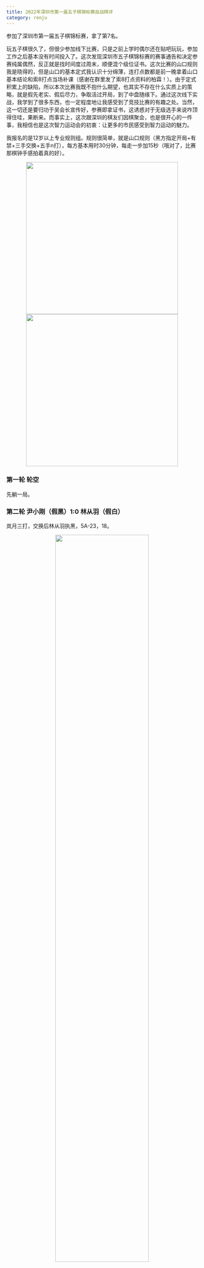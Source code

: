 ```yaml
---
title: 2022年深圳市第一届五子棋锦标赛自战棋评
category: renju
---
```


参加了深圳市第一届五子棋锦标赛，拿了第7名。

玩五子棋很久了，但很少参加线下比赛，只是之前上学时偶尔还在贴吧玩玩，参加工作之后基本没有时间投入了。这次发现深圳市五子棋锦标赛的赛事通告和决定参赛纯属偶然，反正就是找时间度过周末，顺便混个级位证书。这次比赛的山口规则我是晓得的，但是山口的基本定式我认识十分绵薄，连打点数都是前一晚拿着山口基本结论和索8打点当场补课（感谢在群里发了索8打点资料的柏霖！）。由于定式积累上的缺陷，所以本次比赛我既不抱什么期望，也其实不存在什么实质上的策略，就是假先老实、假后尽力，争取活过开局，到了中盘随缘下。通过这次线下实战，我学到了很多东西，也一定程度地让我感受到了竞技比赛的有趣之处。当然，这一切还是要归功于吴会长宣传好，参赛即拿证书，这诱惑对于无级选手来说咋顶得住哇，果断来。而事实上，这次跟深圳的棋友们因棋聚会，也是很开心的一件事，我相信也是这次智力运动会的初衷：让更多的市民感受到智力运动的魅力。

我报名的是12岁以上专业规则组。规则很简单，就是山口规则（黑方指定开局+有禁+三手交换+五手n打），每方基本用时30分钟，每走一步加15秒（哦对了，比赛那棋钟手感拍着真的好）。

<p align="center" >
  <img 
    src="https://user-images.githubusercontent.com/16990861/208456374-e25fbea5-3c1f-403e-80e4-d3fa9bee7e29.JPG" 
    width="400"
  />
  <img 
    src="https://user-images.githubusercontent.com/16990861/208316093-b3d281ee-38b3-4df4-bac9-e3bc6e29cd51.JPG" 
    width="400"
  />
</p>

### 第一轮 轮空

先躺一局。

### 第二轮 尹小刚（假黑）1:0 林从羽（假白）

岚月三打，交换后林从羽执黑，5A-23，18。

<p align="center" >
  <img 
    src="https://cdn.jsdelivr.net/gh/EthanLin-TWer/cdn-images/blog/20230108234412.png" 
    width="70%"
  />
</p>

由于不擅长下激烈的对攻局面，所以正常情况下我很少主动开名岚山新几类局面，所以小刚叫岚月三打我就想，得，真是怕啥来啥。记得岚月三打是平衡局面，快速回忆了一下几个白4的三打点我还记得，能试着下下，于是我换了。白打立4，一二打点我记得，三打通瑞星二打，在我眼里显然是实战的四打可能导致更激烈的交换。我当时心态是虽然不太知道这个后面定式，但是既然结论平衡那么黑棋一定有解，这是我的第一盘棋，拿来好好算一算，激发一下状态。于是我选择了实战四打。后来小刚表示，这个5他也没有准备，赛前主要是针对三打黑5做了一些准备，我无意中避开了研究。但是赛后才发现我记错了结论，四打其实是白优的局面。

<p align="center" >
  <img 
    src="https://user-images.githubusercontent.com/16990861/208305339-d0a7e36c-2b77-4fa5-8bc0-4300c2b1ee4f.png" 
    width="250"
  />
</p>

实战6意料之中。黑7在实战7和6左上花费了一些时间，实战7主要也是考虑实战这个8，因为挡2成双2是正常的实战逻辑。实际上，这里7-8似乎更强，实战的黑7白棋直接活三可以必胜（见下两图），但是这几路进攻的思路实战算不清楚应该很难直接走出。

<p align="center" >
  <img 
    src="https://user-images.githubusercontent.com/16990861/208305349-bf3bc4d0-7625-4f46-aaec-c34e827088e1.png" 
    width="250"
  />
  <img 
    src="https://user-images.githubusercontent.com/16990861/208305391-e4975336-4e20-415e-b178-c9aeb20a01cf.png" 
    width="250"
  />
</p>

（上两图：白8必胜）

<p align="center" >
  <img 
    src="https://user-images.githubusercontent.com/16990861/208305473-ea6dfdc6-571f-4384-9059-862758568962.png" 
    width="250"
  />
</p>

以下黑9-17也是我实战预想之中的交换，白10、12唯一，16也是可预见的交换。至此白棋下方激烈的对攻消失了，然后黑棋上方还留下三个活二。走到这里，我觉得我活过开局的目标已经达成，状态也得到了一定程度的预热，布局策略上是成功的。我当时对局面的判断甚至还是黑优。但其实，这里局面仍然是白稍优，而且后续变化仍然非常复杂。无论如何，这种局势判断上的偏差使得白18后，我一直在寻找VCT。

<p align="center" >
  <img 
    src="https://user-images.githubusercontent.com/16990861/208305882-0d60cfd0-fbaa-4b7b-a5eb-5b54182f29e8.png" 
    width="250"
  />
</p>

黑19-25就是这种思路下的产物。黑棋左边的VCT由于白反四的存在无法成立，但有25的存在左边的线路即可先手成立，这个发现使我眼前一亮，以至于我发现26的手段后也并未仔细验算，只是下意识认为黑防住白四三后左边白棋仍然需要补一手，完全没有发现白棋这里的必胜形。实战26后黑棋恍然大悟，但为时已晚。此时黑棋剩余用时记得仍有7分钟左右。

**总结**：

* 黑25之后有侥幸心理，没算清楚变化就落子，导致还有不少时间就速败了。而且这里没有意识到局面的复杂程度。脱谱第一手就应该长考（事实上，现场下完这盘棋后我也迅速调整了这个心态，这在后面的对局中也有体现）
* 黑19之后应当思考除了VCT以外的思路，比如20单挡一手的变化（见下图）（不一定更好，只是说思路缺失）。即实战中我在攻防转换之间缺乏层次，刚看到一点优势便往VCT的方向硬算，而忽略了验证优势、（通过攻防结合、做棋等方式）扩大优势的思路。
* 这盘棋从开局上讲我觉得不算失败，下出了实战角度还算可以一战的黑7（但我相信优秀的段位棋手或者有研究的话这里还是可以直接杀的）以及后面9-17的交换，达成了我总体上“活过开局”的比赛策略

### 第三轮 林从羽（假黑）1:0 王可（假白）

疏星二打，不交换，5A-6。

<p align="center" >
  <img 
    src="https://user-images.githubusercontent.com/16990861/208306912-67e46b04-af75-4504-809f-58b2fe05fc82.jpg" 
    width="70%"
  />
</p>

吸取上一轮的教训，这一轮我假黑。我的想法是首先应该避免任何可能速败的变化，于是我开疏星二打，黑白都行，反正我也不会。

白棋没有交换，并且给出了非最强4的打点。虽然我不知道这个4的结论（第4手就脱谱哈哈哈），但是我仍然感觉到黑棋此处的优势，记得疏星非最强4是有多个必胜点的。黑5-6活三通花月必然必胜，上面不少黑5可能直接通回疏星的变化过于复杂或平衡。由于我的目标是平衡即可走，因此我看到实战黑5时，只验证了实战白6和6-7两个白棋看来有材料的变化，验证黑棋不丢失后即走出这个黑5的打点。

白6-12的交换预想之中，对白棋来说并非完全不好，黑棋仍有优势，但是实战时我看不清楚胜点。13的选择我还考察过13-K10和13-15两个点：直接走K10感觉差点材料，并且白棋有材料，我担心在这个地方直接形成纠缠减少黑棋连接；13-15，14-13防死黑棋往左下过渡的空间，我担心黑棋被逼上非必胜即必败的局面。因此移形换位一下，考虑到14不能直接防黑棋眠三，14穿活二中间几乎可以预见的下法，黑棋仍然有一定的优势，因此我选择了实战13。

但实战13其实不好，14-15黑棋优势骤减。遗憾的是，白棋似未发现黑棋实战15-15活三猴，16-21只能上挡并给黑棋下方留下必胜形的线路，实战14挡眠三。简单验算后黑棋走出实战胜法，侥幸赢下一局。

**复盘**：

经查阅，这个黑5是三打，黑必胜。但是我手头没谱，简单拆了一下，后面的必胜线路仍然非常复杂，完全不是实战能精确计算的复杂度。实战走到12都仍然是黑必胜的，但是13走丢必胜。这里简单拆一些变化：

<p align="center" >
  <img 
    src="https://user-images.githubusercontent.com/16990861/211805312-f6c67eca-b8a0-453c-82b5-50bb877cc307.png" 
    width="250"
  />
  <img 
    src="https://user-images.githubusercontent.com/16990861/211799262-33e9c5a7-4f74-4b8e-b750-44c7ce4bf288.png" 
    width="250"
  />
</p>

上图左是10直接防活二的变化，15-17使得此局面的VCT成立。25后黑上下有胜。

上图右是12挡左的变化，13此局面下要点，材料足够黑必胜！但14、16仍然非常强的防御，17后黑胜。

<p align="center" >
  <img 
    src="https://user-images.githubusercontent.com/16990861/211806916-91cf7628-3b12-4ff7-ae70-e2f2043592e0.png" 
    width="250"
  />
  <img 
    src="https://user-images.githubusercontent.com/16990861/211807087-3c7e1ca5-647a-4b4f-8c7f-101ec384cfb7.png" 
    width="250"
  />
  <img 
    src="https://user-images.githubusercontent.com/16990861/211808350-9ba9e6d1-297d-4345-8642-c811d357f769.png" 
    width="250"
  />
</p>

上图13弹性强，黑必胜！右上存在通三路做棋要点，左下与黑眠三联系存在VCT，白棋很难兼顾。

上图左14直接挡住黑左下做棋可能，则15黑必胜。横线的活二与黑眠三有联系。16防守略举一例，黑17后白难以兼顾，黑胜。

上图中14尝试兼顾黑棋上下两块防守，但15巧妙利用黑眠三与上方联系，16只能上挡，此后黑下方成必胜形。

上图右14直接打断黑棋与上方联系，则黑棋左下直接必胜。

<p align="center" >
  <img 
    src="https://user-images.githubusercontent.com/16990861/211808710-e692f197-1b8a-41af-98d6-c137e3c7b2f0.png" 
    width="250"
  />
</p>

上图白8逆止。黑9看似自然的做棋+限制，但是白10-14意外的强防。我未发现黑必胜。

**总结**：

* 为什么实战地毯不了必胜的13呢？我想主要是计算力的问题。由于对自己的计算力不自信，因此不敢投入时间、增加计算深度，只敢走感觉棋感还行但其实很亏的实战13。需要加强计算力：提升计算速度、提升1步VC2+后续10步VCT的左右的线路计算能力
* 深感定式积累还是非常必须的。很多结论必胜的打点，其实后面仍然非常长，对上非顶尖棋手，实战中仍然是非常可下的（菜鸡的乐趣）。常见的两打必胜应该熟悉（[如屏蔽所说](https://tieba.baidu.com/p/5492541782?pid=118422018944&cid=0#118422018944)）。

### 第四轮 李柏霖（假黑）0:1 林从羽（假白）

寒星四打，交换后林从羽执黑，5A-8，12，13。

<p align="center" >
  <img 
    src="https://user-images.githubusercontent.com/16990861/208308377-c0485dbe-7e6f-46bc-abf9-4544beff2765.jpg" 
    width="70%"
  />
</p>

柏霖谱量充足，对我来说策略仍然是活过开局拼中盘。我假后，省去了想开局的烦恼。柏霖给出寒星四打，打点我晓得，稍加思索决定执黑，由我决定变招可能。黑7、黑9的定式没有走错。白12后，黑13进行了一定时间的考虑，决定走实战13。这一手后续查阅似乎是必败，但总之当时我既不清楚定式下法，白棋似乎也一时想不起来正确打点。白棋在思考14、16的下法消耗了约10分钟左右时间，黑棋在上半盘落后的时间被稍微追回。

<p align="center" >
  <img 
    src="https://user-images.githubusercontent.com/16990861/208309439-2b6e8b4e-38b3-4ef4-851c-36712022d520.png" 
    width="250"
  />
</p>

对于实战的14-20的交换，15、19的防守是必然，我利用白棋计算的时间已算清楚，逆止的话白棋都有简单的抓禁（见下图）；17是简化局面的下法，此点冲走对黑棋似也不亏。黑19防守后，20的手段可以预见。白20这个局部，我认为是能防住的。如果防住，那么我活过开局的策略就成功，黑白进入中盘较量；如果先手防住，那么将是黑棋优势。但是我清楚，这个局部变化仍然不少，需要仔细计算。

<p align="center" >
  <img 
    src="https://user-images.githubusercontent.com/16990861/208309397-ff5a21be-dd32-4a06-a0df-4d47b09071bb.png" 
    width="250"
  />
  <img 
    src="https://user-images.githubusercontent.com/16990861/208309414-c66462d6-94a4-4780-8c60-1a8397d834fb.png" 
    width="250"
  />
</p>

（上两图：15、19逆止白棋胜法）

<p align="center" >
  <img 
    src="https://user-images.githubusercontent.com/16990861/208309645-47cf5ee3-49bf-4ecb-b3fc-22cd1b029791.png" 
    width="250"
  />
</p>

然而实战23必败，白简单4步抓三三……但是可能这个局部过于激烈，双方都在计算冲四交换后的局面先后，没有意识到这个地方存在速胜/速败，28错过抓禁。29后，白棋在此处的应对消耗了约15分钟左右时间，记得大约剩2-3分钟，黑棋大约剩下6-7分钟。32后，局面和时间上对黑棋一度变得有利。

<p align="center" >
  <img 
    src="https://user-images.githubusercontent.com/16990861/208309740-a58a3689-9f0c-43bf-a535-c08ebe28091d.png" 
    width="250"
  />
</p>

33寒星常见进攻，同时盖住26-16潜在的的眠三。在33的进攻方向上，我也考虑了下方的黑棋，19-29-31这条眠三可以借用到H3（29右下）这个点，但是如果黑棋33-K6直接向下活三，白棋挡下，此处我无把握局部有必胜。考虑到时间的限制，实战33联系上下是对白棋压力更大的下法，黑棋无需在右下主动先动手。如果34盖5-17的活二，则35-35仍然成立，随后上面随便团角对时限下的白棋仍然是巨大的压力。此时黑白都进入了快棋模式。

实战34是时限下合理的做法，做眠二尽量给黑棋进攻造成困扰。35、37仍然保持压力。38是自然的想法，但是否比盖黑眠二更急？不过总而言之，这里白棋没有时间做更多的考虑了，只能凭借棋感。

<p align="center" >
  <img 
    src="https://user-images.githubusercontent.com/16990861/208310216-fa1b1978-a994-4092-94b9-108206b8691a.png" 
    width="250"
  />
</p>

38后在上面材料足够，终于可以活39这个三，40挡后，上面黑顺利走出必胜。最后黑棋剩下约1-2分钟，白棋超时。

这盘棋的瑕疵在于黑23是简单必败，没能把局部思路通过计算力贯彻下来；黑13的理论必败对我现下的棋力和定式积累而言不算败招，如果白棋杀出来那确实是技不如人。除此之外，在对局策略上，在对阵心态上，在局面的转换和处理思路上，以及最后黑棋在时间下的进攻，我觉得还是不错的，充分发挥了自己当前的能力。

不过要特别感谢下柏霖兄弟在深圳五子棋群里分享的索8谱，这对我准备这次比赛有莫大的帮助。

**复盘**：

<p align="center" >
  <img 
    src="https://user-images.githubusercontent.com/16990861/211810847-6e56b348-5dec-4dbe-8d81-f4a1d8307e20.png" 
    width="250"
  />
</p>

对于实战13，14-18是必胜的定形手法，白棋在左边出棋。黑19挣扎后左边局部黑棋再无强防。

正确的13定式我也还没拆出来，可能要么是13-16，要么是13直接中间活三。有空再找人问问。

<p align="center" >
  <img 
    src="https://user-images.githubusercontent.com/16990861/211812734-cb43bc22-b6b4-4ac7-88ad-4e9b4f84d303.png" 
    width="250"
  />
  <img 
    src="https://user-images.githubusercontent.com/16990861/211814725-9f25eb42-bf99-4fba-914d-9cbb1d10c698.png" 
    width="250"
  />
</p>

实战白20后左下这个局部，由于这里变化过多，我一时不知道如何计算、如何评价局面优劣，从复盘角度看，黑棋在左下局部的任务是先手处理好白棋后腾出手到上面做棋进攻。那么计算的重点就在于找到一条路线使黑棋可以尽量先手处理好这个局部。基于这个思路，实战21其实不错，11-21的活二诱使白棋再管一手。白22后上图左23基本唯一。如果24在局部再强行进攻交换，那么黑棋抢到黑27、白28再防守下方局部后，相当于黑棋先手借到一个27-19-5的眠三到上方局部做棋，这条线路是符合“黑棋先手处理下方局部”这个思路的。

上图右，那么如果23后白24直接盖死黑棋上方，25能否联系下方所有子力在这个局部杀掉？这也关系到黑棋在这个局部作战方向成功与否。我没继续往下拆那么深了，提供一些思路。

**总结**：

* 这盘棋在定式不熟（13走出必败）、局部计算未能贯彻（23简单必败）的瑕疵下，剩余部分的思路还是清楚的：白14走丢必胜黑棋成功活过开局、黑15-19准确防守、白20后对局部任务和形势的判断、以及黑33后黑棋在快棋下将优势转化为胜势
* 白20、22后这种局部的中盘计算，在众多局部没有必胜必败的线路中，如何结合局部和全局的战略找到一条符合要求的线路，可以是日后中盘计算练习的方向

至此，第一日的赛程就结束了。从赛场离开，感觉脑子像被人打了一顿，一直软软的隐隐作疼，这是一种真正的费脑的感觉。没参加比赛前，只觉得下棋累，但没体验过这么累。我本来只是想来打个酱油混个证书，但是第一天比赛结束我积3分并列第一，确实有点始料未及。一方面我觉得这已经超出我原本预期我已经很满足了，一方面又觉得每一盘棋还是都应该认真对待。在这两种心态的反复游移下，我觉得还是略微有点影响到了我第二天的比赛，精神上有点松散了，失去了一些坚定。

### 第五轮 廖欣煜（假黑）1:0 林从羽（假白）

山月二打，交换后林从羽执黑，5A-G7。

<p align="center" >
  <img 
    src="https://user-images.githubusercontent.com/16990861/208311345-b1d46103-8942-4656-a5d5-ba810ef76354.jpg" 
    width="70%"
  />
</p>

由于平时下棋少，这是我第一次在实战中对线段位棋手，说实在，心里还是有点开心的。胜负不论，认真切磋，认真下好每一手棋。

欣煜开局。我有预感，他有可能会对我开名岚山新。为什么呢？因为第一天在局间休息时，我们简单聊过岚月三打那个局面，他问岚月白优我为什么要换呢，我说因为感觉后面对攻太复杂，怕拿白算不出或遇到准备。我第一次打比赛，这可能是他对我唯一能拿到的信息：害怕激烈对攻。那么他就可能会给我开开局激烈定型或者必胜必败的生死局，跟我对线生死局不至于，激烈定型的开局，我估计就是名岚山新。所以我比赛前还是快速翻了一下这四个开局的打点。

猜是让我猜中了，但是山月二打我是没想到，真的生死局。那么交换是必须的，换，换了让对手打4手再说。然后白棋打下了这个对侧的白4。我努力回想这个4的打点，然后墨菲定律就发生了：我想不起来正确的打点是直接挡活二还是团角（实战5）了，因为另外一侧的4里团角5是必胜点。就在这时，我凭借不知哪里来的勇气觉得团角5看着不错“应该”必胜，甚至竟然没有验证实战白6直接挡团角变化的应对，就打了实战5这个点。

实战白6之后我隐约感觉有点不妙，但是因为此时我仍然坚信黑5应该是正确的打点，并没有放弃找寻黑7的应对。验算了所有直接挡的防点都简单被抓后，我想到对攻的思路，那么对攻点只有实战的7，我就拍了。此时我还觉得黑白可战，说白了确实是不擅长处理对攻局面：判断失衡，逃避验算，更多是心态和计算力上有点虚。

白8-12的交换夺回先手不难验算，此后白胜毫无悬念，比赛草草结束。事后复盘，欣煜说比较强的7是下图这个，他构想了8和10的走法，但没完全算到必胜。这路变化也确实是杀了，实战即便真的走到这个7，相信白棋也不难现场杀出。

<p align="center" >
  <img 
    src="https://user-images.githubusercontent.com/16990861/208311941-20047d69-810b-4dbd-b813-22521d3dedd7.png" 
    width="250"
  />
</p>

棋评开头说过了，由于我对“挺过开局”策略的（过分）强调，导致我潜意识里总是认为五手n打的部分到找出可打的5手打点就算完成任务，所以我很依赖于记打点，打完打点开局部分的一大“任务”就结束。这种错误的想法导致我在本局甚至没有仔细验算两个黑5打点的位置就匆匆应战，对生死局甚无敬畏。事后复盘，正确5最简明一路互挡的变化并不复杂，经过简单的分析实战完全有可能走到黑优，跟实战速败是天差地别。

**复盘**：

<p align="center" >
  <img 
    src="https://user-images.githubusercontent.com/16990861/211816618-b79f4b7c-15d5-4833-8ed7-bf48f39ff14d.png" 
    width="250"
  />
</p>

<p align="center" >
  <img 
    src="https://user-images.githubusercontent.com/16990861/211816762-692f5fb7-41d3-4df1-9146-432e895c92e1.png" 
    width="250"
  />
  <img 
    src="https://user-images.githubusercontent.com/16990861/211816835-ee42609a-f8e0-41bc-ba2d-3605c6f78117.png" 
    width="250"
  />
  <img 
    src="https://user-images.githubusercontent.com/16990861/211816899-807a79cb-e55a-499c-9040-41aa2fe7cc1b.png" 
    width="250"
  />
</p>


**总结**：

不知道黑棋后续还准备了什么变化，我有空再拆拆。但是这局开局的速败，除了定式积累方面的原因，我想更多还是比赛经验少了，在不该急的时候反而急。每一个打点的结论，哪怕你知道结论，在打点之前仍然需要有个验证的过程：要把后续主要的变化过一遍，确认肉眼可见的白6都有可靠的定型手段。多算几路，不要潜意识觉得开局就要快，对于实在不清楚的打点，你直接砸一半时间算都没问题。一局棋花10分钟就匆匆必败，还是相当可惜。

### 第六轮 林从羽（假黑）1:0 吴圣仰（假白）

花月六打，不交换，5A-6，J10，24，J8，J7。

<p align="center" >
  <img 
    src="https://user-images.githubusercontent.com/16990861/208312372-fba67ae5-d6bc-4c55-8d54-6166e811348c.jpg" 
    width="70%"
  />
</p>

花月六打，因为局面不会太激烈，我下黑白都行。但对手没有走最强4。这个局面，我记得看索8谱的时候说是有10个左右的必胜/黑大优打点，吸取上一局的教训，我把给出的每个打点（除了一二打）白棋有反击的下法（主要是一些团角做二的下法）都过滤了一遍，给出六打，没有问题。

白6做活二，是实战尽可能复杂化局面的下法。黑7-11容易想到的应对，但黑11花费了黑棋不少时间去验算防点，此外我还考虑过11-29通三路的变化，但12-11后局势过于复杂，感觉黑棋亏很多。对于实战的11，主要是验算12往外盖住斜活二的变化，黑棋能不能VCT或至少取得优势，考虑到白棋做长连必须，之后横线眠三并无法减弱黑棋的优势（如下图），我才拍下这个11。

<p align="center" >
  <img 
    src="https://user-images.githubusercontent.com/16990861/208313202-cc679bc8-1f6b-40f9-aa5e-2e2445275962.png" 
    width="250"
  />
</p>

实战的12倒没在我的考虑范围之内。考虑到跳三后白棋仍然必须牺牲眠三冲出长连，并且黑棋牵制到G9这个点，白棋没有VCT，黑棋可以接受。这里我花了一些时间验算黑棋不会速败后就走了13。白棋没花过多时间走出14-18的最佳交换，但19防守后局面过于复杂且黑棋明显占优。这里白棋花了大量时间计算防守。白20有一些小陷阱，除了横线上的四三外，I线上还存在抓三三的手段。黑21、23应对无误。之后白棋再无法防守，黑棋一套VCT取胜。此时黑棋剩余不到一分钟时间，主要是前期在确认黑7和11上花费了较长时间。

<p align="center" >
  <img 
    src="https://user-images.githubusercontent.com/16990861/211817303-c98e8a76-54bc-433d-b8e5-b3965f830c80.png" 
    width="250"
  />
  <img 
    src="https://user-images.githubusercontent.com/16990861/211817478-916b9f71-c98a-49ce-bb13-fc42f15b4937.png" 
    width="250"
  />
</p>


总体来说，这盘棋黑棋优势还是在打点上建立的。白棋可能出于求变或不熟悉打点的原因选择了错误的白4。对黑棋来说，这是一局意料之外的胜利，因为花月六打的本意是求一个可战的局面拼中盘。

### 第七轮 林从羽（假黑）0:1 林国玲（假白）

明星二打，交换后林国玲执黑，5A-7。

<p align="center" >
  <img 
    src="https://user-images.githubusercontent.com/16990861/208314335-e8ada75e-5005-4dbd-b23b-82323d0d1c77.jpg" 
    width="70%"
  />
</p>

最后一轮，不知为何，我的心情变得相对轻松，失去了很强的求胜欲，就想开开心心下盘棋然后回家。然后我本以为最后一轮我是白棋，不是开局方，因为上一局我已经持黑。得知我持黑的情况下，我忽然有了平时没有的想法，那就是试试我很久以前准备的一个骗招，看看效果如何。其实，在第一天赛程结束，得知我第二天可能对阵林国玲的时候，我就有了这个想法，拿激烈的黑优对攻局面让黑棋走，但是当时始终觉得不太稳妥，原因是无法确保对手会交换，以及这个局面后续的攻击能力如何。然而，由于我在最后一轮这不太谨慎的轻松心情，以及我前面提到的，第一天赛程结束后对于我自己目标本身的游移不定，导致了我在这一轮的冒险倾向增加了😂于是我开局铤而走险，最后死了。

为了引出这个骗招以及确保对手交换，我开出了明星二打。考点在二打。对手毫不犹豫交换，然后对手似乎不熟悉二打谱上的必胜点，黑7脱了我的谱😂但是我想着脱谱那就是必胜没走到，那就拼拼中盘么。然后后面没防住，就这么个故事。

下这盘棋的时候，我和国玲都积4分，小刚4.5分，廖欣煜5分，黄洛桐4.5分。最后小刚和洛桐都没胜。如果我跟国玲的这局心态稳一些，争取一胜或守和，那我是有冲第二名的希望的，那怎么着不比第7好点😂痛，太痛了。

不过比赛心态在波动这件事本身也是比赛经验缺乏的一部分。这局棋赛后，国玲认为白棋给黑棋明星两打必胜是错误的，就算你准备了骗招，本身黑也是大优，稳稳地控盘你有啥办法？策略上还是应该稳一些，实在不行下下疏星一打，走一走都可以。虽然我还是觉得，黑大优本身不是问题，但确实对于明星二打来说黑棋太优了，你准备的骗招够不够激烈、对手走不出但能不能控住、你能力是否足够顶到黑棋出现失误，等等都是决定骗招是否生效的因素。在这最后一轮，由于偶然的灵光而决定用骗，从成绩的角度出发，确实有些不谨慎。不过就这样吧，一场失败也足以验证许多东西，我觉得这学费也没白交。

## 收获和总结

* 定式准备和计算力是打比赛的硬实力。如果还想好好玩，那山口的基本定式和快速可靠的计算力还是需要课后练习的
* 如果打点不熟，一定要做尽可能多的验算，确保有后续方案后再落子。这件事很明显，但有时缺乏耐心、心态漂浮时就会忽略
* 除了打点，脱谱的第一手或局面的关键点一定要停下来验算，直接砸一半时间，避免有时间但是速败。一定要避免可以算但是没算清楚就落子
* 下来多刻意练习下激烈对攻的局面，把名岚山新的一二打必胜熟悉一下


最后的最后，感谢深圳市棋协和各位工作人员的辛勤工作，让我们作为选手能够参加比赛、以棋会友，在深圳找到一起玩棋的小伙伴。这次赛事的组织，我觉得也非常成功，秩序井然，能够看出主办方的丰富经验和细致用心。庆祝深圳市第一届五子棋锦标赛顺利闭幕，也期待下一次比赛的到来！
